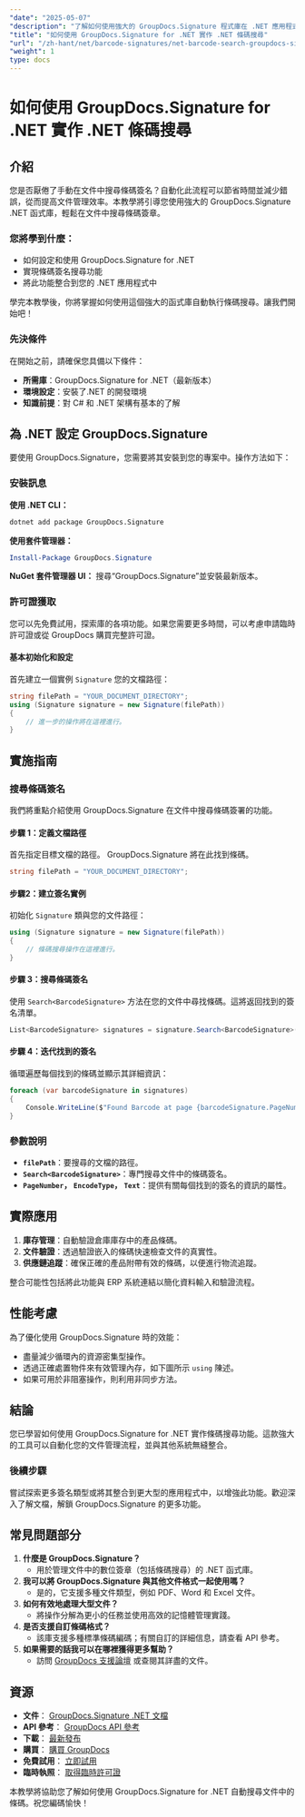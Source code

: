 ```yaml
---
"date": "2025-05-07"
"description": "了解如何使用強大的 GroupDocs.Signature 程式庫在 .NET 應用程式中自動執行條碼搜尋。輕鬆簡化文件管理。"
"title": "如何使用 GroupDocs.Signature for .NET 實作 .NET 條碼搜尋"
"url": "/zh-hant/net/barcode-signatures/net-barcode-search-groupdocs-signature-implementation/"
"weight": 1
type: docs
---
```

# 如何使用 GroupDocs.Signature for .NET 實作 .NET 條碼搜尋

## 介紹

您是否厭倦了手動在文件中搜尋條碼簽名？自動化此流程可以節省時間並減少錯誤，從而提高文件管理效率。本教學將引導您使用強大的 GroupDocs.Signature .NET 函式庫，輕鬆在文件中搜尋條碼簽章。

### 您將學到什麼：
- 如何設定和使用 GroupDocs.Signature for .NET
- 實現條碼簽名搜尋功能
- 將此功能整合到您的 .NET 應用程式中

學完本教學後，你將掌握如何使用這個強大的函式庫自動執行條碼搜尋。讓我們開始吧！

### 先決條件
在開始之前，請確保您具備以下條件：

- **所需庫**：GroupDocs.Signature for .NET（最新版本）
- **環境設定**：安裝了.NET 的開發環境
- **知識前提**：對 C# 和 .NET 架構有基本的了解

## 為 .NET 設定 GroupDocs.Signature
要使用 GroupDocs.Signature，您需要將其安裝到您的專案中。操作方法如下：

### 安裝訊息
**使用 .NET CLI：**
```bash
dotnet add package GroupDocs.Signature
```

**使用套件管理器：**
```powershell
Install-Package GroupDocs.Signature
```

**NuGet 套件管理器 UI：**
搜尋“GroupDocs.Signature”並安裝最新版本。

### 許可證獲取
您可以先免費試用，探索庫的各項功能。如果您需要更多時間，可以考慮申請臨時許可證或從 GroupDocs 購買完整許可證。

#### 基本初始化和設定
首先建立一個實例 `Signature` 您的文檔路徑：

```csharp
string filePath = "YOUR_DOCUMENT_DIRECTORY";
using (Signature signature = new Signature(filePath))
{
    // 進一步的操作將在這裡進行。
}
```

## 實施指南
### 搜尋條碼簽名
我們將重點介紹使用 GroupDocs.Signature 在文件中搜尋條碼簽署的功能。

#### 步驟 1：定義文檔路徑
首先指定目標文檔的路徑。 GroupDocs.Signature 將在此找到條碼。

```csharp
string filePath = "YOUR_DOCUMENT_DIRECTORY";
```

#### 步驟2：建立簽名實例
初始化 `Signature` 類與您的文件路徑：

```csharp
using (Signature signature = new Signature(filePath))
{
    // 條碼搜尋操作在這裡進行。
}
```

#### 步驟 3：搜尋條碼簽名
使用 `Search<BarcodeSignature>` 方法在您的文件中尋找條碼。這將返回找到的簽名清單。

```csharp
List<BarcodeSignature> signatures = signature.Search<BarcodeSignature>(SignatureType.Barcode);
```

#### 步驟 4：迭代找到的簽名
循環遍歷每個找到的條碼並顯示其詳細資訊：

```csharp
foreach (var barcodeSignature in signatures)
{
    Console.WriteLine($"Found Barcode at page {barcodeSignature.PageNumber} with type {barcodeSignature.EncodeType.TypeName} and text {barcodeSignature.Text}");
}
```

### 參數說明
- **`filePath`**：要搜尋的文檔的路徑。
- **`Search<BarcodeSignature>`**：專門搜尋文件中的條碼簽名。
- **`PageNumber`， `EncodeType`， `Text`**：提供有關每個找到的簽名的資訊的屬性。

## 實際應用
1. **庫存管理**：自動驗證倉庫庫存中的產品條碼。
2. **文件驗證**：透過驗證嵌入的條碼快速檢查文件的真實性。
3. **供應鏈追蹤**：確保正確的產品附帶有效的條碼，以便進行物流追蹤。

整合可能性包括將此功能與 ERP 系統連結以簡化資料輸入和驗證流程。

## 性能考慮
為了優化使用 GroupDocs.Signature 時的效能：
- 盡量減少循環內的資源密集型操作。
- 透過正確處置物件來有效管理內存，如下圖所示 `using` 陳述。
- 如果可用於非阻塞操作，則利用非同步方法。

## 結論
您已學習如何使用 GroupDocs.Signature for .NET 實作條碼搜尋功能。這款強大的工具可以自動化您的文件管理流程，並與其他系統無縫整合。

### 後續步驟
嘗試探索更多簽名類型或將其整合到更大型的應用程式中，以增強此功能。歡迎深入了解文檔，解鎖 GroupDocs.Signature 的更多功能。

## 常見問題部分
1. **什麼是 GroupDocs.Signature？**
   - 用於管理文件中的數位簽章（包括條碼搜尋）的 .NET 函式庫。
2. **我可以將 GroupDocs.Signature 與其他文件格式一起使用嗎？**
   - 是的，它支援多種文件類型，例如 PDF、Word 和 Excel 文件。
3. **如何有效地處理大型文件？**
   - 將操作分解為更小的任務並使用高效的記憶體管理實踐。
4. **是否支援自訂條碼格式？**
   - 該庫支援多種標準條碼編碼；有關自訂的詳細信息，請查看 API 參考。
5. **如果需要的話我可以在哪裡獲得更多幫助？**
   - 訪問 [GroupDocs 支援論壇](https://forum.groupdocs.com/c/signature/) 或查閱其詳盡的文件。

## 資源
- **文件**： [GroupDocs.Signature .NET 文檔](https://docs.groupdocs.com/signature/net/)
- **API 參考**： [GroupDocs API 參考](https://reference.groupdocs.com/signature/net/)
- **下載**： [最新發布](https://releases.groupdocs.com/signature/net/)
- **購買**： [購買 GroupDocs](https://purchase.groupdocs.com/buy)
- **免費試用**： [立即試用](https://releases.groupdocs.com/signature/net/)
- **臨時執照**： [取得臨時許可證](https://purchase.groupdocs.com/temporary-license/)

本教學將協助您了解如何使用 GroupDocs.Signature for .NET 自動搜尋文件中的條碼。祝您編碼愉快！